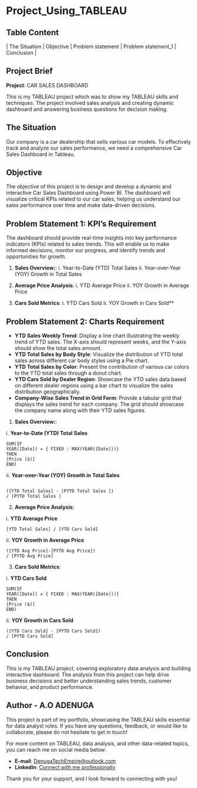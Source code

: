 # Project_Using_TABLEAU

## Table Content

| The Situation 
| Objective 
| Problem statement
| Problem statement_1 
| Conclusion |

## Project Brief

**Project**: CAR SALES DASHBOARD

This is my TABLEAU project which was to show my TABLEAU skills and techniques. The project involved sales analysis and creating dynamic dashboard and answering business questions for decision making.


## The Situation
Our company is a car dealership that sells various car models. To effectively track and analyze our sales performance, we need a comprehensive Car Sales Dashboard in Tableau. 

## Objective
The objective of this project is to design and develop a dynamic and interactive Car Sales Dashboard using Power BI. The dashboard will visualize critical KPIs related to our car sales, helping us understand our sales performance over time and make data-driven decisions.


## Problem Statement 1: KPI’s Requirement

The dashboard should provide real-time insights into key performance indicators (KPIs) related to sales trends. This will enable us to make informed decisions, monitor our progress, and identify trends and opportunities for growth.

 1. **Sales Overview:**:
	i. Year-to-Date (YTD) Total Sales
	ii. Year-over-Year (YOY) Growth in Total Sales


2. **Average Price Analysis**:
	i. YTD Average Price
	ii. YOY Growth in Average Price


3. **Cars Sold Metrics**:
	i. YTD Cars Sold
	ii. YOY Growth in Cars Sold**


## Problem Statement 2: Charts Requirement

- **YTD Sales Weekly Trend**: Display a line chart illustrating the weekly trend of YTD sales. The X-axis should represent weeks, and the Y-axis should show the total sales amount.
- **YTD Total Sales by Body Style**: Visualize the distribution of YTD total sales across different car body styles using a Pie chart.
- **YTD Total Sales by Color**: Present the contribution of various car colors to the YTD total sales through a donut chart.
- **YTD Cars Sold by Dealer Region**: Showcase the YTD sales data based on different dealer regions using a bar chart to visualize the sales distribution geographically.
- **Company-Wise Sales Trend in Grid Form**: Provide a tabular grid that displays the sales trend for each company. The grid should showcase the company name along with their YTD sales figures.



1. **Sales Overview:**:

i. **Year-to-Date (YTD) Total Sales**

```tableau
SUM(IF 
YEAR([Date]) = { FIXED : MAX(YEAR([Date]))}
THEN
[Price ($)]
END)
```

ii. **Year-over-Year (YOY) Growth in Total Sales**

```tableau

([YTD Total Sales] - [PYTD Total Sales ]) 
/ [PYTD Total Sales ]

```

2. **Average Price Analysis**:

i. **YTD Average Price**

```tableau
[YTD Total Sales] / [YTD Cars Sold]

```

ii. **YOY Growth in Average Price**

```tableau
([YTD Avg Price]-[PYTD Avg Price]) 
/ [PYTD Avg Price]

```


3. **Cars Sold Metrics**:

i. **YTD Cars Sold**

```tableau
SUM(IF 
YEAR([Date]) = { FIXED : MAX(YEAR([Date]))}
THEN
[Price ($)]
END)
```

ii. **YOY Growth in Cars Sold**

```tableau
([YTD Cars Sold] - [PYTD Cars Sold])
/ [PYTD Cars Sold]
```


## Conclusion

This is my TABLEAU project, covering exploratory data analysis and building interactive dashboard. The analysis from this project can help drive business decisions and better understanding sales trends, customer behavior, and product performance.

## Author - A.O ADENUGA

This project is part of my portfolio, showcasing the TABLEAU skills essential for data analyst roles. If you have any questions, feedback, or would like to collaborate, please do not hesitate to get in touch!

For more content on TABLEAU, data analysis, and other data-related topics, you can reach me on social media below:

- **E-mail**: DenugaTechEmpire@outlook.com
- **LinkedIn**: [Connect with me professionally](https://www.linkedin.com/in/a-o-adenuga-17a4762b7?utm_source=share&utm_campaign=share_via&utm_content=profile&utm_medium=ios_app)

Thank you for your support, and I look forward to connecting with you!
